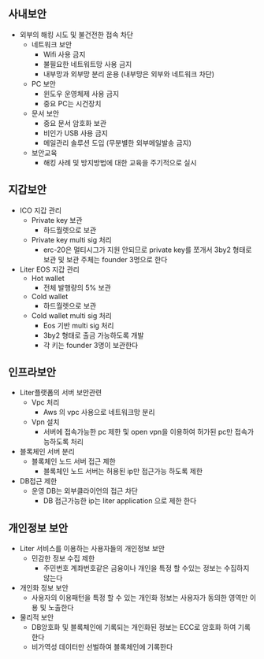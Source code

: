 ## 사내보안	
  - 외부의 해킹 시도 및 불건전한 접속 차단	
    - 네트워크 보안	
      - Wifi 사용 금지
	  - 불필요한 네트워트망 사용 금지
	  - 내부망과 외부망 분리 운용 (내부망은 외부와 네트워크 차단)
  	- PC 보안	 
  	  - 윈도우 운영체제 사용 금지
	  - 중요 PC는 시건장치
	- 문서 보안	
	  - 중요 문서 암호화 보관
	  - 비인가 USB 사용 금지
	  - 메일관리 솔루션 도입 (무분별한 외부메일발송 금지)
	- 보안교육	
	  - 해킹 사례 및 방지방법에 대한 교육을 주기적으로 실시

## 지갑보안	
  - ICO 지갑 관리	
    - Private key 보관
      - 하드월렛으로 보관
	- Private key multi sig 처리	
	  - erc-20은 멀티시그가 지원 안되므로 private key를 쪼개서 3by2 형태로 보관  및 보관 주체는 founder 3명으로 한다
  - Liter EOS 지갑 관리	
    - Hot wallet	
      - 전체 발행량의 5% 보관 
	- Cold wallet	
	  - 하드월렛으로 보관
	- Cold wallet multi sig 처리	
	  - Eos 기반 multi sig 처리
	  - 3by2 형태로 출금 가능하도록 개발
	  - 각 키는 founder 3명이 보관한다

## 인프라보안
  - Liter플랫폼의 서버 보안관련	
    - Vpc 처리	
      - Aws 의 vpc 사용으로 네트워크망 분리
	- Vpn 설치	
	  - 서버에 접속가능한 pc 제한 및 open vpn을 이용하여 허가된 pc만 접속가능하도록 처리
  - 블록체인 서버 분리	
    - 블록체인 노드 서버 접근 제한	
      - 블록체인 노드 서버는 허용된 ip만 접근가능 하도록 제한
  - DB접근 제한	
    - 운영 DB는 외부클라이언의 접근 차단	
      - DB 접근가능한 ip는 liter application 으로 제한 한다

## 개인정보 보안	
  - Liter 서비스를 이용하는 사용자들의 개인정보 보안	
    - 민감한 정보 수집 제한	
      - 주민번호 계좌번호같은 금융이나 개인을 특정 할 수있는 정보는 수집하지 않는다
  - 개인화 정보 보안	
    - 사용자의 이용패턴을 특정 할 수 있는 개인화 정보는 사용자가 동의한 영역만 이용 및 노출한다
  - 물리적 보안	
    - DB앙호화 및 블록체인에 기록되는 개인화된 정보는 ECC로 암호화 하여 기록한다
    - 비가역성 데이터만 선벌하여 블록체인에 기록한다